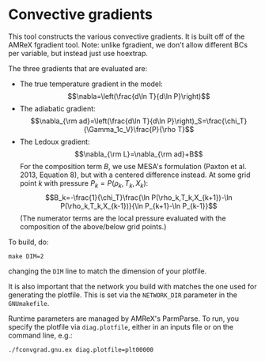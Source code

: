 # Convective gradients

This tool constructs the various convective gradients.  It is built
off of the AMReX fgradient tool.  Note: unlike fgradient, we don't
allow different BCs per variable, but instead just use hoextrap.

The three gradients that are evaluated are:
- The true temperature gradient in the model:
$$\nabla=\left(\frac{d\ln T}{d\ln P}\right)$$
- The adiabatic gradient:
$$\nabla_{\rm ad}=\left(\frac{d\ln T}{d\ln P}\right)_S=\frac{\chi_T}{\Gamma_1c_V}\frac{P}{\rho T}$$
- The Ledoux gradient:
$$\nabla_{\rm L}=\nabla_{\rm ad}+B$$
For the composition term $B$, we use MESA's formulation (Paxton et al. 2013, Equation 8), but with a centered difference instead. At some grid point $k$ with pressure $P_k=P(\rho_k,T_k,X_k)$:
$$B_k=-\frac{1}{\chi_T}\frac{\ln P(\rho_k,T_k,X_{k+1})-\ln P(\rho_k,T_k,X_{k-1})}{\ln P_{k+1}-\ln P_{k-1}}$$
(The numerator terms are the local pressure evaluated with the composition of the above/below grid points.)

To build, do:

```
make DIM=2
```

changing the `DIM` line to match the dimension of your plotfile.

It is also important that the network you build with matches
the one used for generating the plotfile.  This is set via
the `NETWORK_DIR` parameter in the `GNUmakefile`.

Runtime parameters are managed by AMReX's ParmParse. To run,
you specify the plotfile via `diag.plotfile`, either in an inputs
file or on the command line, e.g.:

```
./fconvgrad.gnu.ex diag.plotfile=plt00000
```




